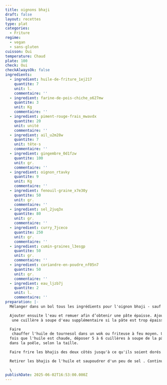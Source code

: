 ```yaml
---
title: oignons bhaji
draft: false
layout: recettes
type: plat
categories:
  - Friture
regime:
  - vegan
  - sans-gluten
cuisson: Oui
temperature: Chaud
plate: 100
check: Oui
checkAlwaysOk: false
ingredients:
  - ingredient: huile-de-friture_1ej217
    quantite: 7
    unit: l.
    commentaire: ''
  - ingredient: farine-de-pois-chiche_o627mw
    quantite: 3
    unit: Kg
    commentaire: ''
  - ingredient: piment-rouge-frais_mwavdx
    quantite: 20
    unit: unité
    commentaire: ''
  - ingredient: ail_u2m28w
    quantite: 7
    unit: tête·s
    commentaire: ''
  - ingredient: gingembre_0d1fzw
    quantite: 100
    unit: gr.
    commentaire: ''
  - ingredient: oignon_rtavky
    quantite: 9
    unit: Kg
    commentaire: ''
  - ingredient: fenouil-graine_x7e30y
    quantite: 50
    unit: gr.
    commentaire: ''
  - ingredient: sel_2juq3x
    quantite: 80
    unit: gr.
    commentaire: ''
  - ingredient: curry_7jceco
    quantite: 250
    unit: gr.
    commentaire: ''
  - ingredient: cumin-graines_l3esgp
    quantite: 50
    unit: gr.
    commentaire: ''
  - ingredient: coriandre-en-poudre_nf05n7
    quantite: 50
    unit: gr.
    commentaire: ''
  - ingredient: eau_ljzb7j
    quantite: 2
    unit: l.
    commentaire: ''
preparation: |-
  Mélanger dans un bol tous les ingrédients pour l'oignon bhaji - sauf l'eau, l'huile de tournesol.

  Ajouter ensuite l'eau et remuer afin d’obtenir une pâte épaisse. Ajouter
   une cuillère à soupe d'eau supplémentaire si la pâte est trop épaisse.

  Faire
   chauffer l'huile de tournesol dans un wok ou friteuse à feu moyen. Une
  fois que l'huile est chaude, déposer 5 à 6 cuillères à soupe de la pâte
  dans la poêle, selon la taille.

  Faire frire les bhajis des deux côtés jusqu'à ce qu'ils soient dorés.

  Retirer les bhajis de l'huile et saupoudrer d'un peu de sel . Continuer jusqu'à ce que la pâte soit complètement épuisée.

  \
publishDate: 2025-06-02T16:53:00.000Z
---
```


